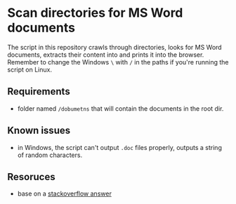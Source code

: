 # Scan directories for MS Word documents
The script in this repository crawls through directories, looks for MS Word documents, extracts their content into and prints it into the browser.
Remember to change the Windows `\` with `/` in the paths if you're running the script on Linux.

## Requirements
- folder named `/dobumetns` that will contain the documents in the root dir.

## Known issues
- in Windows, the script can't output `.doc` files properly, outputs a string of random characters.

## Resoruces
- base on a [stackoverflow answer](https://stackoverflow.com/questions/19503653/how-to-extract-text-from-word-file-doc-docx-xlsx-pptx-php)
